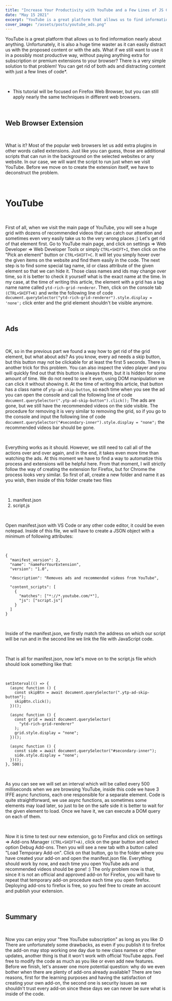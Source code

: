```yaml
---
title: "Increase Your Productivity with YouTube and a Few Lines of JS Code"
date: "May 15 2021"
excerpt: "YouTube is a great platform that allows us to find information nearly about anything. Unfortunately, it is also a huge time waster as it can easily distract us with the proposed content or with the ads. What if we still want to use it in a possibly most productive way, without paying anything extra for subscription or premium extensions to your browser? There is a very simple solution to that problem! You can get rid of both ads and distracting content with just a few lines of code*."
cover_image: "/assets/posts/youtube_ads.png"
---
```


YouTube is a great platform that allows us to find information nearly about anything. Unfortunately, it is also a huge time waster as it can easily distract us with the proposed content or with the ads. What if we still want to use it in a possibly most productive way, without paying anything extra for subscription or premium extensions to your browser? There is a very simple solution to that problem! You can get rid of both ads and distracting content with just a few lines of code\*.

<br>

- This tutorial will be focused on Firefox Web Browser, but you can still apply nearly the same techniques in different web browsers.

<br>

## Web Browser Extension

<br>

What is it? Most of the popular web browsers let us add extra plugins in other words called extensions. Just like you can guess, those are additional scripts that can run in the background on the selected websites or any website. In our case, we will want the script to run just when we visit YouTube. Before we move on to create the extension itself, we have to deconstruct the problem.

<br>

# YouTube

<br>

First of all, when we visit the main page of YouTube, you will see a huge grid with dozens of recommended videos that can catch our attention and sometimes even very easily take us to the very wrong places ;) Let's get rid of that element first. Go to YouTube main page, and click on settings => Web Developer => Web Developer Tools or simply `CTRL+SHIFT+I`, then click on the "Pick an element" button or `CTRL+SHIFT+C`. It will let you simply hover over the given items on the website and find them easily in the code. The next step is to find some special tag name, id or class attribute of the given element so that we can hide it. Those class names and ids may change over time, so it is better to check it yourself what is the exact name at the time. In my case, at the time of writing this article, the element with a grid has a tag name name called `ytd-rich-grid-renderer`. Then, click on the console tab `(CTRL+SHIFT+K)` and write the following line of code `document.querySelector("ytd-rich-grid-renderer").style.display = 'none';` click enter and the grid element shouldn't be visible anymore.

<br>

## Ads

<br>

OK, so in the previous part we found a way how to get rid of the grid element, but what about ads? As you know, every ad needs a skip button, but this button may not be clickable for at least the first 5 seconds. There is another trick for this problem. You can also inspect the video player and you will quickly find out that this button is always there, but it is hidden for some amount of time. We do not need to see it even, using DOM manipulation we can click it without showing it. At the time of writing this article, that button has a class name of `ytp-ad-skip-button`, so each time when you see the ad you can open the console and call the following line of code `document.querySelector(".ytp-ad-skip-button").click();` The ads are gone, but we still have the recommended videos on the side visible. The procedure for removing it is very similar to removing the grid, so if you go to the console and input the following line of code `document.querySelector("#secondary-inner").style.display = "none";` the recommended videos bar should be gone.

<br>

Everything works as it should. However, we still need to call all of the actions over and over again, and in the end, it takes even more time than watching the ads. At this moment we have to find a way to automatize this process and extensions will be helpful here. From that moment, I will strictly follow the way of creating the extension for Firefox, but for Chrome the process looks very similar. So first of all, create a new folder and name it as you wish, then inside of this folder create two files

<br>

1. manifest.json
2. script.js

<br>

Open manifest.json with VS Code or any other code editor, it could be even notepad. Inside of this file, we will have to create a JSON object with a minimum of following attributes:

<br>

```
{
  "manifest_version": 2,
  "name": "nameForYourExtension",
  "version": "1.0",

  "description": "Removes ads and recommended videos from YouTube",

  "content_scripts": [
    {
      "matches": ["*://*.youtube.com/*"],
      "js": ["script.js"]
    }
  ]
}
```

<br>

Inside of the manifest.json, we firstly match the address on which our script will be run and in the second line we link the file with JavaScript code.

<br>

That is all for manifest.json, now let's move on to the script.js file which should look something like that:

<br>

```
setInterval(() => {
  (async function () {
    const skipBtn = await document.querySelector(".ytp-ad-skip-button");
    skipBtn.click();
  })();

  (async function () {
    const grid = await document.querySelector(
      "ytd-rich-grid-renderer"
    );
    grid.style.display = "none";
  })();

  (async function () {
    const side = await document.querySelector("#secondary-inner");
    side.style.display = "none";
  })();
}, 500);
```

<br>

As you can see we will set an interval which will be called every 500 milliseconds when we are browsing YouTube, inside this code we have 3 IFFE async functions, each one responsible for a separate element. Code is quite straightforward, we use async functions, as sometimes some elements may load later, so just to be on the safe side it is better to wait for the given element to load. Once we have it, we can execute a DOM query on each of them.

<br>

Now it is time to test our new extension, go to Firefox and click on settings => Add-ons Manager `(CTRL+SHIFT+A)`, click on the gear button and select option Debug Add-ons. Then you will see a new tab with a button called "Load Temporary Add-on". Click on that button, go to the folder where you have created your add-on and open the manifest.json file. Everything should work by now, and each time you open YouTube ads and recommended videos should be gone! :) The only problem now is that, since it is not an official and approved add-on for Firefox, you will have to repeat that temporary add-on procedure each time you open firefox. Deploying add-ons to firefox is free, so you feel free to create an account and publish your extension.

<br>

## Summary

<br>

Now you can enjoy your "free YouTube subscription" as long as you like :D There are unfortunately some drawbacks, as even if you publish it to firefox the add-on may stop working one day due to new class names or other updates, another thing is that it won't work with official YouTube apps. Feel free to modify the code as much as you like or even add new features. Before we finish, let's answer one more potential question: why do we even bother when there are plenty of add-ons already available? There are two reasons, first for the learning purposes and having the satisfaction of creating your own add-on, the second one is security issues as we shouldn't trust every add-on since these days we can never be sure what is inside of the code.
